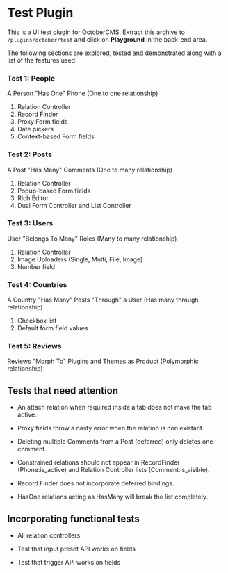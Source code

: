 # Test Plugin

This is a UI test plugin for OctoberCMS. Extract this archive to `/plugins/october/test` and click on **Playground** in the back-end area.

The following sections are explored, tested and demonstrated along with a list of the features used:

### Test 1: People

A Person "Has One" Phone (One to one relationship)

1. Relation Controller
1. Record Finder
1. Proxy Form fields
1. Date pickers
1. Context-based Form fields

### Test 2: Posts

A Post "Has Many" Comments (One to many relationship)

1. Relation Controller
1. Popup-based Form fields
1. Rich Editor
1. Dual Form Controller and List Controller

### Test 3: Users

User "Belongs To Many" Roles (Many to many relationship)

1. Relation Controller
1. Image Uploaders (Single, Multi, File, Image)
1. Number field

### Test 4: Countries

A Country "Has Many" Posts "Through" a User (Has many through relationship)

1. Checkbox list
1. Default form field values

### Test 5: Reviews

Reviews "Morph To" Plugins and Themes as Product (Polymorphic relationship)


## Tests that need attention

- An attach relation when required inside a tab does not make the tab active.

- Proxy fields throw a nasty error when the relation is non existant.

- Deleting multiple Comments from a Post (deferred) only deletes one comment.

- Constrained relations should not appear in RecordFinder (Phone:is_active) and Relation Controller lists (Comment:is_visible).

- Record Finder does not incorporate deferred bindings.

- HasOne relations acting as HasMany will break the list completely.

## Incorporating functional tests

- All relation controllers

- Test that input preset API works on fields

- Test that trigger API works on fields
